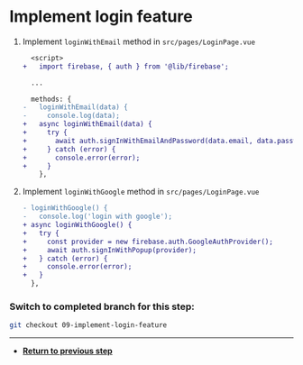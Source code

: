 # Implement login feature

1. Implement `loginWithEmail` method in `src/pages/LoginPage.vue`

   ```diff
     <script>
   +   import firebase, { auth } from '@lib/firebase';

     ...

     methods: {
   -   loginWithEmail(data) {
   -     console.log(data);
   +   async loginWithEmail(data) {
   +     try {
   +       await auth.signInWithEmailAndPassword(data.email, data.password);
   +     } catch (error) {
   +       console.error(error);
   +     }
       },
   ```

1. Implement `loginWithGoogle` method in `src/pages/LoginPage.vue`

   ```diff
   - loginWithGoogle() {
   -   console.log('login with google');
   + async loginWithGoogle() {
   +   try {
   +     const provider = new firebase.auth.GoogleAuthProvider();
   +     await auth.signInWithPopup(provider);
   +   } catch (error) {
   +     console.error(error);
   +   }
     },
   ```

### Switch to completed branch for this step:

```bash
git checkout 09-implement-login-feature
```

---

- [**Return to previous step**](08-implement-register-feature.md)
